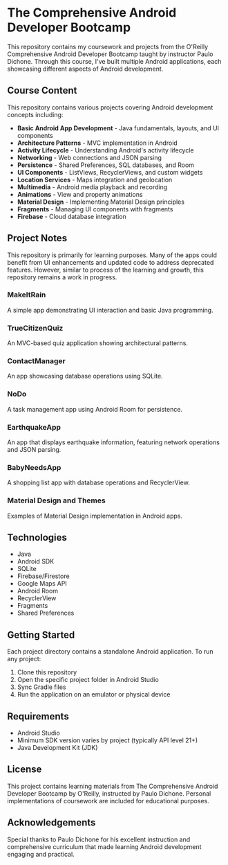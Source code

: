 # The Comprehensive Android Developer Bootcamp

This repository contains my coursework and projects from the O'Reilly Comprehensive Android Developer Bootcamp taught by instructor Paulo Dichone. Through this course, I've built multiple Android applications, each showcasing different aspects of Android development.

## Course Content

This repository contains various projects covering Android development concepts including:

- **Basic Android App Development** - Java fundamentals, layouts, and UI components
- **Architecture Patterns** - MVC implementation in Android
- **Activity Lifecycle** - Understanding Android's activity lifecycle
- **Networking** - Web connections and JSON parsing
- **Persistence** - Shared Preferences, SQL databases, and Room
- **UI Components** - ListViews, RecyclerViews, and custom widgets
- **Location Services** - Maps integration and geolocation
- **Multimedia** - Android media playback and recording
- **Animations** - View and property animations
- **Material Design** - Implementing Material Design principles
- **Fragments** - Managing UI components with fragments
- **Firebase** - Cloud database integration

## Project Notes
This repository is primarily for learning purposes. Many of the apps could 
benefit from UI enhancements and updated code to address deprecated 
features. However, similar to process of the learning and growth,
this repository remains a work in progress.

### MakeItRain
A simple app demonstrating UI interaction and basic Java programming.

### TrueCitizenQuiz
An MVC-based quiz application showing architectural patterns.

### ContactManager
An app showcasing database operations using SQLite.

### NoDo
A task management app using Android Room for persistence.

### EarthquakeApp
An app that displays earthquake information, featuring network operations and JSON parsing.

### BabyNeedsApp
A shopping list app with database operations and RecyclerView.

### Material Design and Themes
Examples of Material Design implementation in Android apps.

## Technologies

- Java
- Android SDK
- SQLite
- Firebase/Firestore
- Google Maps API
- Android Room
- RecyclerView
- Fragments
- Shared Preferences

## Getting Started

Each project directory contains a standalone Android application. To run any project:

1. Clone this repository
2. Open the specific project folder in Android Studio
3. Sync Gradle files
4. Run the application on an emulator or physical device

## Requirements

- Android Studio
- Minimum SDK version varies by project (typically API level 21+)
- Java Development Kit (JDK)

## License

This project contains learning materials from The Comprehensive Android Developer Bootcamp by O'Reilly, instructed by Paulo Dichone. Personal implementations of coursework are included for educational purposes.

## Acknowledgements

Special thanks to Paulo Dichone for his excellent instruction and comprehensive curriculum that made learning Android development engaging and practical.
